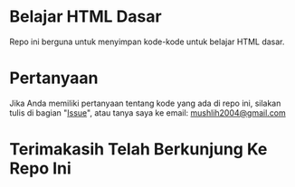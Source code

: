 # Belajar HTML Dasar
Repo ini berguna untuk menyimpan kode-kode untuk belajar HTML dasar.
# Pertanyaan
Jika Anda memiliki pertanyaan tentang kode yang ada di repo ini, silakan tulis di bagian "[Issue](https://github.com/mushlih-almubarak/belajar-html-dasar/issues)", atau tanya saya ke email: mushlih2004@gmail.com
# Terimakasih Telah Berkunjung Ke Repo Ini
